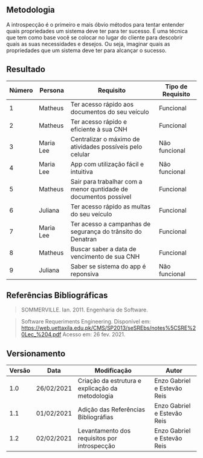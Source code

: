 ## Metodologia

A introspecção é o primeiro e mais óbvio métodos para tentar entender quais propriedades um sistema deve ter para ter sucesso.
É uma técnica que tem como base você se colocar no lugar do cliente para descobrir quais as suas necessidades e desejos. Ou seja, imaginar quais as propriedades que um sistema deve ter para alcançar o sucesso.

## Resultado

|Número| Persona | Requisito | Tipo de Requisito
|--|--|--|--|
| 1 | Matheus | Ter acesso rápido aos documentos do seu veículo | Funcional |
| 2 | Matheus | Ter acesso rápido e eficiente à sua CNH  | Funcional |
| 3 | Maria Lee | Centralizar o máximo de atividades possíveis pelo celular | Não funcional
| 4 | Maria Lee | App com utilização fácil e intuitiva | Não funcional 
| 5 | Matheus | Sair para trabalhar com a menor quntidade de documentos possível | Funcional
| 6 | Juliana | Ter acesso rápido as multas do seu veículo | Funcional 
| 7 | Maria Lee | Ter acesso a campanhas de segurança do trânsito do Denatran | Funcional
| 8 | Matheus | Buscar saber a data de vencimento de sua CNH | Funcional
| 9 | Juliana | Saber se sistema do app é reponsiva | Não funcional


## Referências Bibliográficas

>SOMMERVILLE. Ian. 2011. Engenharia de Software.

>Software Requeriments Engineering. Disponível em: https://web.uettaxila.edu.pk/CMS/SP2013/seSREbs/notes%5CSRE%20Lec_%204.pdf Acesso em: 26 fev. 2021.

## Versionamento
| Versão | Data | Modificação | Autor |
|--|--|--|--|
| 1.0 | 26/02/2021 | Criação da estrutura e explicação da metodologia | Enzo Gabriel e Estevão Reis|
| 1.1 | 01/02/2021 | Adição das Referências Bibliográfias | Enzo Gabriel e Estevão Reis|
| 1.2 | 02/02/2021 | Levantamento dos requisitos por introspecção | Enzo Gabriel e Estevão Reis|

